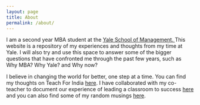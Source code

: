 ```yaml
---
layout: page
title: About
permalink: /about/
---
```


I am a second year MBA student at the <a href = "www.som.yale.edu" target="_blank">Yale School of Management. </a> This website is a repository of my experiences and thoughts from my time at Yale. I will also try and use this space to answer some of the bigger questions that have confronted me through the past few years, such as Why MBA? Why Yale? and Why now?

I believe in changing the world for better, one step at a time. You can find my thoughts on Teach For India <a href="https://iteachforindia.wordpress.com/" target="_blank">here</a>. I have collaborated with my co-teacher to document our experience of leading a classroom to success <a href = "https://humariclass.wordpress.com/" target="_blank">here</a> and you can also find some of my random musings <a href="http://ankahi.tumblr.com/" target ="_blank">here</a>. 



